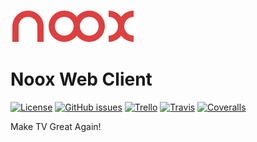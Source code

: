 ![](https://raw.githubusercontent.com/codingjerk/noox-web-client/master/assets/logo.svg?sanitize=true)

# Noox Web Client

[![License](https://img.shields.io/badge/license-MIT-blue.svg?style=flat-square)](https://github.com/codingjerk/noox-web-client/blob/master/LICENSE)
[![GitHub issues](https://img.shields.io/github/issues/codingjerk/noox-web-client.svg?style=flat-square)](https://github.com/codingjerk/noox-web-client/issues)
[![Trello](https://img.shields.io/badge/trello-board-brightgreen.svg?style=flat-square)](https://trello.com/b/kHJryAXs/noox)
[![Travis](https://img.shields.io/travis/codingjerk/noox-web-client.svg?style=flat-square)](https://travis-ci.org/codingjerk/noox-web-client)
[![Coveralls](https://img.shields.io/coveralls/codingjerk/noox-web-client.svg?style=flat-square)](https://coveralls.io/github/codingjerk/noox-web-client)

Make TV Great Again!

